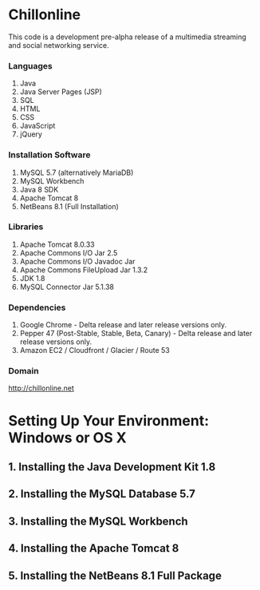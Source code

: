 

# Chillonline

This code is a development pre-alpha release of a multimedia streaming and social networking service.



### Languages

1. Java
2. Java Server Pages (JSP)
3. SQL
4. HTML
5. CSS
6. JavaScript
7. jQuery



### Installation Software

1. MySQL 5.7 (alternatively MariaDB)
2. MySQL Workbench
3. Java 8 SDK 
4. Apache Tomcat 8
5. NetBeans 8.1 (Full Installation)



### Libraries
1. Apache Tomcat 8.0.33
2. Apache Commons I/O Jar 2.5
3. Apache Commons I/O Javadoc Jar
4. Apache Commons FileUpload Jar 1.3.2
5. JDK 1.8
6. MySQL Connector Jar 5.1.38



### Dependencies

1. Google Chrome - Delta release and later release versions only.
2. Pepper 47 (Post-Stable, Stable, Beta, Canary) - Delta release and later release versions only.
3. Amazon EC2 / Cloudfront / Glacier / Route 53



### Domain

http://chillonline.net



# Setting Up Your Environment: Windows or OS X

## 1. Installing the Java Development Kit 1.8



## 2. Installing the MySQL Database 5.7



## 3. Installing the MySQL Workbench



## 4. Installing the Apache Tomcat 8



## 5. Installing the NetBeans 8.1 Full Package





